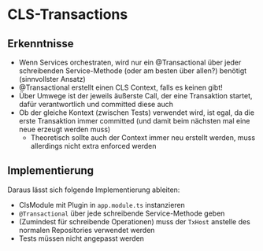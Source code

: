 # CLS-Transactions
## Erkenntnisse

* Wenn Services orchestraten, wird nur ein @Transactional über jeder schreibenden Service-Methode (oder am besten über
  allen?) benötigt (sinnvollster Ansatz)
* @Transactional erstellt einen CLS Context, falls es keinen gibt!
* Über Umwege ist der jeweils äußerste Call, der eine Transaktion startet, dafür verantwortlich und committed diese auch
* Ob der gleiche Kontext (zwischen Tests) verwendet wird, ist egal, da die erste Transaktion immer committed (und damit beim nächsten mal eine neue erzeugt werden muss)
  * Theoretisch sollte auch der Context immer neu erstellt werden, muss allerdings nicht extra enforced werden

## Implementierung
Daraus lässt sich folgende Implementierung ableiten:
* ClsModule mit Plugin in `app.module.ts` instanzieren
* `@Transactional` über jede schreibende Service-Methode geben
* (Zumindest für schreibende Operationen) muss der `TxHost` anstelle des normalen Repositories verwendet werden
* Tests müssen nicht angepasst werden